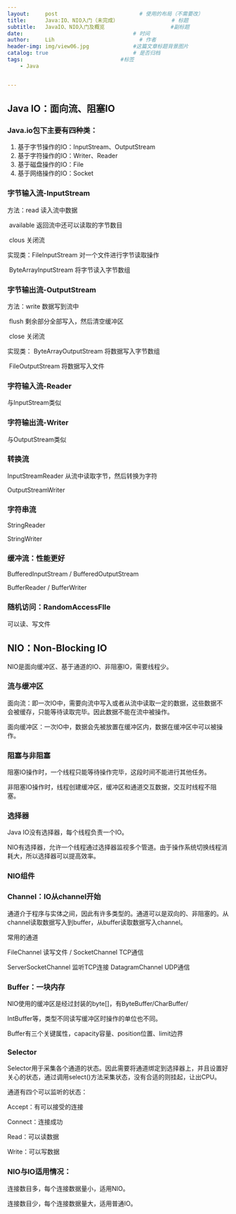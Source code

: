 ```yaml
---
layout:     post   				          # 使用的布局（不需要改）
title:      Java:IO、NIO入门（未完成）				   # 标题 
subtitle:   JavaIO、NIO入门及概览          			#副标题
date:       				      		# 时间
author:     Lih 						  # 作者
header-img: img/view06.jpg 				#这篇文章标题背景图片
catalog: true 							# 是否归档
tags:								#标签
    - Java


---
```


## Java IO：面向流、阻塞IO

### Java.io包下主要有四种类：

1. 基于字节操作的IO：InputStream、OutputStream
2. 基于字符操作的IO：Writer、Reader
3. 基于磁盘操作的IO：File
4. 基于网络操作的IO：Socket

### 字节输入流-InputStream

方法：read  读入流中数据

​           available  返回流中还可以读取的字节数目

​           clous  关闭流

实现类：FileInputStream  对一个文件进行字节读取操作

​              ByteArrayInputStream 将字节读入字节数组

### 字节输出流-OutputStream

方法：write   数据写到流中

​           flush   剩余部分全部写入，然后清空缓冲区

​           close   关闭流

实现类： ByteArrayOutputStream  将数据写入字节数组

​                FileOutputStream     将数据写入文件

### 字符输入流-Reader  

与InputStream类似

### 字符输出流-Writer

与OutputStream类似

### 转换流

InputStreamReader   从流中读取字节，然后转换为字符

OutputStreamWriter  

### 字符串流

StringReader

StringWriter

### 缓冲流：性能更好

BufferedInputStream  /  BufferedOutputStream

BufferReader  /  BufferWriter

### 随机访问：RandomAccessFIle

可以读、写文件

 

## NIO：Non-Blocking IO

NIO是面向缓冲区、基于通道的IO、非阻塞IO，需要线程少。

### 流与缓冲区

面向流：即一次IO中，需要向流中写入或者从流中读取一定的数据，这些数据不会被缓存，只能等待读取完毕。因此数据不能在流中被操作。

面向缓冲区：一次IO中，数据会先被放置在缓冲区内，数据在缓冲区中可以被操作。

### 阻塞与非阻塞

阻塞IO操作时，一个线程只能等待操作完毕，这段时间不能进行其他任务。

非阻塞IO操作时，线程创建缓冲区，缓冲区和通道交互数据，交互时线程不阻塞。

### 选择器

Java IO没有选择器，每个线程负责一个IO。

NIO有选择器，允许一个线程通过选择器监视多个管道。由于操作系统切换线程消耗大，所以选择器可以提高效率。

### NIO组件

### Channel：IO从channel开始

通道介于程序与实体之间，因此有许多类型的。通道可以是双向的、非阻塞的。从channel读取数据写入到buffer，从buffer读取数据写入channel。

常用的通道

FileChannel  读写文件 /  SocketChannel  TCP通信

ServerSocketChannel 监听TCP连接  DatagramChannel  UDP通信

### Buffer：一块内存

NIO使用的缓冲区是经过封装的byte[]，有ByteBuffer/CharBuffer/

IntBuffer等，类型不同读写缓冲区时操作的单位也不同。

Buffer有三个关键属性，capacity容量、position位置、limit边界

### Selector

Selector用于采集各个通道的状态。因此需要将通道绑定到选择器上，并且设置好关心的状态，通过调用select()方法采集状态，没有合适的则挂起，让出CPU。

通道有四个可以监听的状态：

Accept：有可以接受的连接

Connect：连接成功

Read：可以读数据

Write：可以写数据

### NIO与IO适用情况：

连接数目多，每个连接数据量小，适用NIO。

连接数目少，每个连接数据量大，适用普通IO。

 